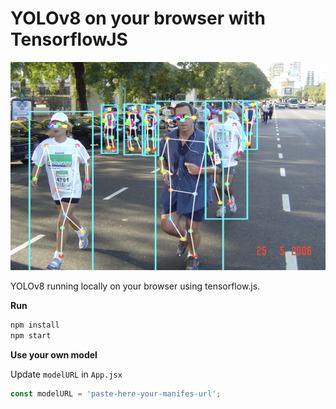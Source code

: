 # YOLOv8 on your browser with TensorflowJS

<p align="center">
  <img src="./sample.jpg" />
</p>

YOLOv8 running locally on your browser using tensorflow.js.

**Run**

```bash
npm install
npm start
```

**Use your own model**

Update `modelURL` in `App.jsx`
   ```jsx
   const modelURL = 'paste-here-your-manifes-url';
   ```